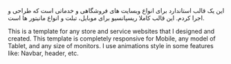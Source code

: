 این یک قالب استاندارد برای انواع وبسایت های فروشگاهی و خدماتی است که طراحی و اجرا کردم. این قالب کاملا ریسپانسیو برای موبایل، تبلت و انواع مانیتور ها است.

This is a template for any store and service websites that I designed and created. This template is completely responsive for Mobile, any model of Tablet, and any size of monitors.
I use animations style in some features like: Navbar, header, etc.
